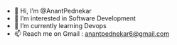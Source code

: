 - 👋 Hi, I’m @AnantPednekar
- 👀 I’m interested in Software Development
- 🌱 I’m currently learning Devops 
- 📫 Reach me on Gmail : anantpednekar6@gmail.com

<!---
anantpednekar/anantpednekar is a ✨ special ✨ repository because its `README.md` (this file) appears on your GitHub profile.
You can click the Preview link to take a look at your changes.
--->
